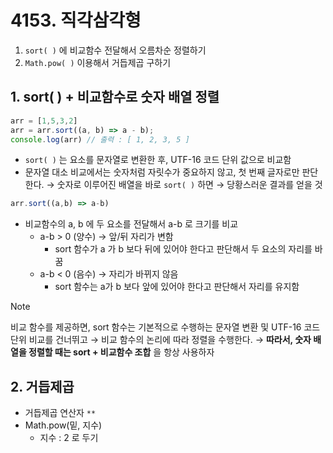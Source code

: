 # 4153. 직각삼각형

1. `sort( )` 에 비교함수 전달해서 오름차순 정렬하기
2. `Math.pow( )` 이용해서 거듭제곱 구하기

## 1. sort( ) + 비교함수로 숫자 배열 정렬

``` js
arr = [1,5,3,2]
arr = arr.sort((a, b) => a - b);
console.log(arr) // 출력 : [ 1, 2, 3, 5 ]
```

- `sort( )` 는 요소를 문자열로 변환한 후, UTF-16 코드 단위 값으로 비교함 
- 문자열 대소 비교에서는 숫자처럼 자릿수가 중요하지 않고, 첫 번째 글자로만 판단한다. → 숫자로 이루어진 배열을 바로 `sort( )` 하면 → 당황스러운 결과를 얻을 것

``` js 
arr.sort((a,b) => a-b)
```
- 비교함수의 a, b 에 두 요소를 전달해서 a-b 로 크기를 비교
	- a-b > 0 (양수) → 앞/뒤 자리가 변함
		- sort 함수가 a 가 b 보다 뒤에 있어야 한다고 판단해서 두 요소의 자리를 바꿈 
	- a-b < 0 (음수) → 자리가 바뀌지 않음
		- sort 함수는 a가 b 보다 앞에 있어야 한다고 판단해서 자리를 유지함

> [!note] 
> 비교 함수를 제공하면, sort 함수는 기본적으로 수행하는 문자열 변환 및 UTF-16 코드 단위 비교를 건너뛰고 → 비교 함수의 논리에 따라 정렬을 수행한다. 
> → **따라서, 숫자 배열을 정렬할 때는 sort + 비교함수 조합** 을 항상 사용하자

## 2. 거듭제곱

- 거듭제곱 연산자 ` ** `
- Math.pow(밑, 지수) 
	- 지수 : 2 로 두기

